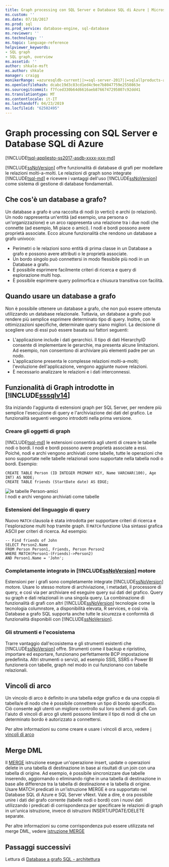 ```yaml
---
title: Graph processing con SQL Server e Database SQL di Azure | Microsoft Docs
ms.custom: ''
ms.date: 07/18/2017
ms.prod: sql
ms.prod_service: database-engine, sql-database
ms.reviewer: ''
ms.technology: ''
ms.topic: language-reference
helpviewer_keywords:
- SQL graph
- SQL graph, overview
ms.assetid: ''
author: shkale-msft
ms.author: shkale
manager: craigg
monikerRange: =azuresqldb-current||>=sql-server-2017||=sqlallproducts-allversions||>=sql-server-linux-2017||=azuresqldb-mi-current
ms.openlocfilehash: dcabc19d3c83cd1ed4c9ee7b8047759e2550863e
ms.sourcegitcommit: f7fced330b64d6616aeb8766747295807c92dd41
ms.translationtype: MT
ms.contentlocale: it-IT
ms.lasthandoff: 04/23/2019
ms.locfileid: "62502495"
---
```

# <a name="graph-processing-with-sql-server-and-azure-sql-database"></a>Graph processing con SQL Server e Database SQL di Azure
[!INCLUDE[tsql-appliesto-ss2017-asdb-xxxx-xxx-md](../../includes/tsql-appliesto-ss2017-asdb-xxxx-xxx-md.md)]

[!INCLUDE[ssNoVersion](../../includes/ssnoversion-md.md)] offre funzionalità di database di grafi per modellare le relazioni molti-a-molti. Le relazioni di graph sono integrate [!INCLUDE[tsql-md](../../includes/tsql-md.md)] e ricevere i vantaggi dell'uso [!INCLUDE[ssNoVersion](../../includes/ssnoversion-md.md)] come sistema di gestione di database fondamentali.


## <a name="what-is-a-graph-database"></a>Che cos'è un database a grafo?  
Un database a grafo è una raccolta di nodi (o vertici) e archi (o relazioni). Un nodo rappresenta un'entità (ad esempio, una persona o un'organizzazione) e un arco rappresenta una relazione tra i due nodi che connette (ad esempio, Mi piace o amici). I nodi e bordi possono avere proprietà associate. Ecco alcune funzionalità che rendono un database a grafo univoco:  
-   Perimetri o le relazioni sono entità di prima classe in un Database a grafo e possono avere attributi o le proprietà associate. 
-   Un bordo singolo può connettersi in modo flessibile più nodi in un Database a grafo.
-   È possibile esprimere facilmente criteri di ricerca e query di esplorazione multi hop.
-   È possibile esprimere query polimorfica e chiusura transitiva con facilità.

## <a name="when-to-use-a-graph-database"></a>Quando usare un database a grafo

Non è possibile ottenere un database a grafo, che non può essere ottenuta utilizzando un database relazionale. Tuttavia, un database a grafo può rendere più semplice esprimere determinato tipo di query. Inoltre, con le ottimizzazioni specifiche, determinate query siano migliori. La decisione di scegliere uno di essi può essere basata sui fattori seguenti:  
-   L'applicazione include i dati gerarchici. Il tipo di dati HierarchyID consente di implementare le gerarchie, ma presenta alcune limitazioni. Ad esempio, non consentono di archiviare più elementi padre per un nodo.
-   L'applicazione presenta le complesse relazioni molti-a-molti; l'evoluzione dell'applicazione, vengono aggiunte nuove relazioni.
-   È necessario analizzare le relazioni e i dati interconnessi.

## <a name="graph-features-introduced-in-includesssqlv14includessssqlv14-mdmd"></a>Funzionalità di Graph introdotte in [!INCLUDE[sssqlv14](../../includes/sssqlv14-md.md)] 
Sta iniziando l'aggiunta di estensioni graph per SQL Server, per rendere più semplice l'esecuzione di query e l'archiviazione dei dati del grafico. Le funzionalità seguenti vengono introdotti nella prima versione. 


### <a name="create-graph-objects"></a>Creare gli oggetti di graph
[!INCLUDE[tsql-md](../../includes/tsql-md.md)] le estensioni consentirà agli utenti di creare le tabelle nodi o bordi. I nodi e bordi possono avere proprietà associate a essi. Poiché, nodi e archi vengono archiviati come tabelle, tutte le operazioni che sono supportate nelle tabelle relazionali sono supportate nella tabella nodi o bordi. Esempio:  

```   
CREATE TABLE Person (ID INTEGER PRIMARY KEY, Name VARCHAR(100), Age INT) AS NODE;
CREATE TABLE friends (StartDate date) AS EDGE;
```   

![le tabelle Person-amici](../../relational-databases/graphs/media/person-friends-tables.png "nodo /People/Person e amici edge tabelle")  
I nodi e archi vengono archiviati come tabelle  

### <a name="query-language-extensions"></a>Estensioni del linguaggio di query  
Nuovo `MATCH` clausola è stata introdotta per supportare criteri di ricerca e l'esplorazione multi hop tramite graph. Il `MATCH` funzione Usa sintassi grafica ASCII per criteri di ricerca. Ad esempio:   

```   
-- Find friends of John
SELECT Person2.Name 
FROM Person Person1, Friends, Person Person2
WHERE MATCH(Person1-(Friends)->Person2)
AND Person1.Name = 'John';
```   
 
### <a name="fully-integrated-in-includessnoversionincludesssnoversion-mdmd-engine"></a>Completamente integrato in [!INCLUDE[ssNoVersion](../../includes/ssnoversion-md.md)] motore 
Estensioni per i grafi sono completamente integrate [!INCLUDE[ssNoVersion](../../includes/ssnoversion-md.md)] motore. Usare lo stesso motore di archiviazione, i metadati, il processore di query, e così via per archiviare ed eseguire query sui dati del grafico. Query su graph e dati relazionali in una singola query. La combinazione di funzionalità di grafi con altri [!INCLUDE[ssNoVersion](../../includes/ssnoversion-md.md)] tecnologie come la tecnologia columnstore, a disponibilità elevata, R services, e così via. Database a grafo SQL supporta anche tutte le sicurezza e conformità di funzionalità disponibili con [!INCLUDE[ssNoVersion](../../includes/ssnoversion-md.md)].
 
### <a name="tooling-and-ecosystem"></a>Gli strumenti e l'ecosistema

Trarre vantaggio dall'ecosistema e gli strumenti esistenti che [!INCLUDE[ssNoVersion](../../includes/ssnoversion-md.md)] offre. Strumenti come il backup e ripristino, importare ed esportare, funzionano perfettamente BCP impostazione predefinita. Altri strumenti o servizi, ad esempio SSIS, SSRS o Power BI funzionerà con tabelle, graph nel modo in cui funzionano con tabelle relazionali.

## <a name="edge-constraints"></a>Vincoli di arco
Un vincolo di arco è definito in una tabella edge grafico e da una coppia di tabella/e di nodo che è possibile connettere un tipo di bordo specificato. Ciò consente agli utenti un migliore controllo sul loro schemi di grafi. Con l'aiuto di vincoli di arco gli utenti possono limitare il tipo di nodi di che un determinato bordo è autorizzato a connettersi. 

Per altre informazioni su come creare e usare i vincoli di arco, vedere [i vincoli di arco](../../relational-databases/tables/graph-edge-constraints.md)

## <a name="merge-dml"></a>Merge DML 
Il [MERGE](../../t-sql/statements/merge-transact-sql.md) istruzione esegue un'operazione insert, update o operazioni delete in una tabella di destinazione in base ai risultati di un join con una tabella di origine. Ad esempio, è possibile sincronizzare due tabelle inserendo, aggiornando o eliminando righe in una tabella di destinazione in base alle differenze tra la tabella di destinazione e la tabella di origine. Usare MATCH predicati in un'istruzione MERGE è ora supportato nel Database SQL di Azure e SQL Server vNext. Vale a dire, è ora possibile unire i dati del grafo corrente (tabelle nodi o bordi) con i nuovi dati utilizzando i predicati di corrispondenza per specificare le relazioni di graph in un'unica istruzione, invece di istruzioni INSERT/UPDATE/DELETE separate.

Per altre informazioni su come corrispondenza può essere utilizzata nel merge DML, vedere [istruzione MERGE](../../t-sql/statements/merge-transact-sql.md)

 ## <a name="next-steps"></a>Passaggi successivi  
Lettura di [Database a grafo SQL - architettura](./sql-graph-architecture.md)
   

